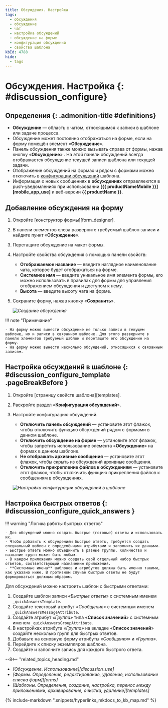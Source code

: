 ```yaml
---
title: Обсуждения. Настройка
tags:
  - обсуждения
  - обсуждение
  - чат
  - настройка обсуждений
  - обсуждение на форме
  - конфигурация обсуждений
  - свойства шаблона
kbId: 4788
hide:
  - tags
---
```


# Обсуждения. Настройка {: #discussion_configure}

<div class="admonition question" markdown="block">

## Определения {: .admonition-title #definitions}

- **Обсуждение** — область с чатом, относящимся к записи в шаблоне или задаче процесса.
- Обсуждение может постоянно отображаться на форме, если на форму помещён элемент «**Обсуждение**».
- Панель обсуждения также можно вызывать справа от формы, нажав кнопку «**Обсуждение**» <i class="fa-light fa-comment-dots"></i>. На этой панели обсуждений всегда отображается обсуждение текущей записи шаблона или текущей задачи.
- Отображение обсуждений на формах и рядом с формами можно отключить в [конфигурации обсуждений](#discussion_configure_template) шаблона.
- Информация о новых сообщениях в **обсуждениях** отправляеются в push-уведомлениях при использовании **[{{ productNameMobile }}][mobile_app_use]** и веб-версии **{{ productName }}**.

</div>

## Добавление обсуждения на форму

1. Откройте [конструктор формы][form_designer].
2. В панели элементов слева разверните требуемый шаблон записи и найдите пункт «**Обсуждение**».
3. Перетащите обсуждение на макет формы.
4. Настройте свойства обсуждения с помощью панели свойств:

    - **Отображаемое название** — введите наглядное наименование чата, которое будет отображаться на форме.
    - **Системное имя** — введите уникальное имя элемента формы, его можно использовать в правилах для формы для управления отображением обсуждения и доступом к нему.
    - **Высота** — введите высоту чата на форме.

5. Сохраните форму, нажав кнопку «**Сохранить**».

    _![Создание обсуждения](discussion_create.png)_

!!! note "Примечание"

    - На форму можно вынести обсуждение не только записи в текущем шаблоне, но и записи в связанном шаблоне. Для этого разверните в панели элементов требуемый шаблон и перетащите его обсуждение на форму.
    - На форму можно вынести несколько обсуждений, относящихся к связанным записям.

## Настройка обсуждений в шаблоне {: #discussion_configure_template .pageBreakBefore }

1. Откройте [страницу свойств шаблона][templates].
2. Раскройте раздел «**Конфигурация обсуждений**».
3. Настройте конфигурацию обсуждений.

    - **Отключить панель обсуждений** — установите этот флажок, чтобы отключить функцию обсуждений рядом с формами в данном шаблоне.
    - **Отключить обсуждение на форме** — установите этот флажок, чтобы запретить использование элемента «**Обсуждение**» на формах в данном шаблоне.
    - **Не отображать архивные сообщения** — установите этот флажок, чтобы скрыть из обсуждений архивные сообщения.
    - **Отключить прикрепление файлов к обсуждениям** — установите этот флажок, чтобы отключить функцию прикрепления файлов к сообщениям в обсуждениях.

    _![Настройка конфигурации обсуждений в шаблоне](discussion_configure_template.png)_

## Настройка быстрых ответов {: #discussion_configure_quick_answers }

!!! warning "Логика работы быстрых ответов"

    - Для обсуждений можно создать быстрые (готовые) ответы и использовать их.
    - Чтобы добавить к обсуждениям быстрые ответы, требуется создать специальный шаблон с определёнными атрибутами и заполнить их данными.
    - Быстрые ответы можно объединить в разные группы. Количество и название групп может быть любым.
    - В каждом приложении можно создать свой отдельный набор быстрых ответов, соответствующий назначению приложения.
    - **Системные имена** шаблонов и атрибутов должны быть именно такими, как указано ниже. В противном случае быстрые ответы не будут формироваться должным образом.

Для обсуждений можно настроить шаблон с быстрыми ответами:

1. Создайте шаблон записи _«Быстрые ответы»_ с системным именем `_quickAnswersTemplate`.
2. Создайте текстовый атрибут _«Сообщение»_ с системным именем `_quickAnswersMessageAttribute`.
3. Создайте атрибут _«Группа»_ типа «**Список значений**» с системным именем `_quickAnswersGroupAttribute`.
4. В настройках атрибута _«Группа»_ на вкладке «**Список значений**» создайте несколько групп для быстрых ответов.
5. Добавьте на основную форму атрибуты _«Сообщения»_ и _«Группа»_.
6. Перейдите к списку экземпляров шаблона.
7. Создайте и заполните запись для каждого быстрого ответа.

<div class="relatedTopics" markdown="block">

--8<-- "related_topics_heading.md"

- _[Обсуждение. Использование][discussion_use]_
- _[Формы. Определения, редактирование, удаление, использование списка форм][forms]_
- _[Шаблоны. Определения, создание, настройка, перенос между приложениями, архивирование, очистка, удаление][templates]_

</div>

{% include-markdown ".snippets/hyperlinks_mkdocs_to_kb_map.md" %}

